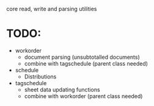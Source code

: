 core read, write and parsing utilities

# TODO:

- workorder
  - document parsing (unsubtotalled documents)
  - combine with tagschedule (parent class needed)
- schedule
  - Distributions
- tagschedule
  - sheet data updating functions
  - combine with workorder (parent class needed)
